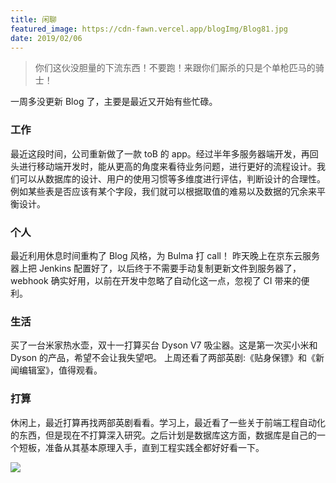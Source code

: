 ```yaml
---
title: 闲聊
featured_image: https://cdn-fawn.vercel.app/blogImg/Blog81.jpg
date: 2019/02/06
---
```


> 你们这伙没胆量的下流东西！不要跑！来跟你们厮杀的只是个单枪匹马的骑士！

一周多没更新 Blog 了，主要是最近又开始有些忙碌。

### 工作
最近这段时间，公司重新做了一款 toB 的 app。经过半年多服务器端开发，再回头进行移动端开发时，能从更高的角度来看待业务问题，进行更好的流程设计。我们可以从数据库的设计、用户的使用习惯等多维度进行评估，判断设计的合理性。例如某些表是否应该有某个字段，我们就可以根据取值的难易以及数据的冗余来平衡设计。

### 个人
最近利用休息时间重构了 Blog 风格，为 Bulma 打 call！
昨天晚上在京东云服务器上把 Jenkins 配置好了，以后终于不需要手动复制更新文件到服务器了，webhook 确实好用，以前在开发中忽略了自动化这一点，忽视了 CI 带来的便利。

### 生活
买了一台米家热水壶，双十一打算买台 Dyson V7 吸尘器。这是第一次买小米和 Dyson 的产品，希望不会让我失望吧。
上周还看了两部英剧:《贴身保镖》和《新闻编辑室》，值得观看。

### 打算
休闲上，最近打算再找两部英剧看看。学习上，最近看了一些关于前端工程自动化的东西，但是现在不打算深入研究。之后计划是数据库这方面，数据库是自己的一个短板，准备从其基本原理入手，直到工程实践全都好好看一下。

![](https://cdn-fawn.vercel.app/contentImg/other/other2.jpg)